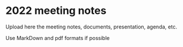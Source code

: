 # 2022 meeting notes

Upload here the meeting notes, documents, presentation, agenda, etc.

Use MarkDown and pdf formats if possible

